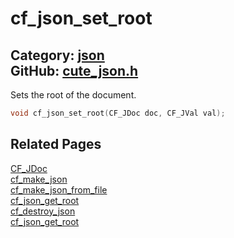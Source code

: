 [//]: # (This file is automatically generated by Cute Framework's docs parser.)
[//]: # (Do not edit this file by hand!)
[//]: # (See: https://github.com/RandyGaul/cute_framework/blob/master/samples/docs_parser.cpp)
[](../header.md ':include')

# cf_json_set_root

Category: [json](/api_reference?id=json)  
GitHub: [cute_json.h](https://github.com/RandyGaul/cute_framework/blob/master/include/cute_json.h)  
---

Sets the root of the document.

```cpp
void cf_json_set_root(CF_JDoc doc, CF_JVal val);
```

## Related Pages

[CF_JDoc](/json/cf_jdoc.md)  
[cf_make_json](/json/cf_make_json.md)  
[cf_make_json_from_file](/json/cf_make_json_from_file.md)  
[cf_json_get_root](/json/cf_json_get_root.md)  
[cf_destroy_json](/json/cf_destroy_json.md)  
[cf_json_get_root](/json/cf_json_get_root.md)  
